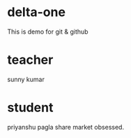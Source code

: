 # delta-one
This is demo for git &amp; github

# teacher 
sunny kumar

# student
priyanshu pagla share market obsessed.